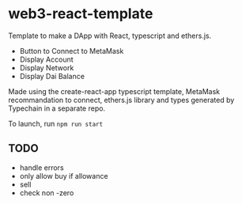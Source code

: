 # web3-react-template

Template to make a DApp with React, typescript and ethers.js.

- Button to Connect to MetaMask
- Display Account
- Display Network
- Display Dai Balance

Made using the create-react-app typescript template, MetaMask recommandation to connect, ethers.js library and types generated by Typechain in a separate repo.

To launch, run `npm run start`

## TODO

- handle errors
- only allow buy if allowance
- sell
- check non -zero

